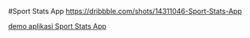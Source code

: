 #Sport Stats App
https://dribbble.com/shots/14311046-Sport-Stats-App

[demo aplikasi Sport Stats App]()
